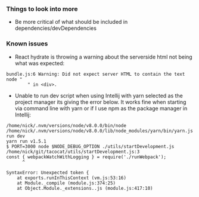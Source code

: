 ### Things to look into more
* Be more critical of what should be included in dependencies/devDependencies

### Known issues

* React hydrate is throwing a warning about the serverside html not being what was expected:
```
bundle.js:6 Warning: Did not expect server HTML to contain the text node "
        " in <div>.
 ```
* Unable to run dev script when using Intellij with yarn selected as the project manager
its giving the error below. It works fine when starting via command line with yarn or if I use npm as
the package manager in Intellij:

```
/home/nick/.nvm/versions/node/v8.0.0/bin/node /home/nick/.nvm/versions/node/v8.0.0/lib/node_modules/yarn/bin/yarn.js run dev
yarn run v1.5.1
$ PORT=3000 node $NODE_DEBUG_OPTION ./utils/startDevelopment.js
/home/nick/git/tacocat/utils/startDevelopment.js:3
const { webpackWatchWithLogging } = require('./runWebpack');
      ^

SyntaxError: Unexpected token {
    at exports.runInThisContext (vm.js:53:16)
    at Module._compile (module.js:374:25)
    at Object.Module._extensions..js (module.js:417:10)
 ```